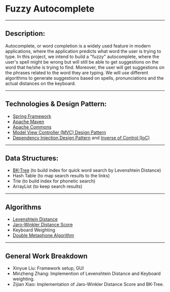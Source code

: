 # Fuzzy Autocomplete
___
## Description: 
Autocomplete, or word completion is a widely used feature in modern applications, where the application predicts what word the user is trying to type. In this project,
we intend to build a "fuzzy" autocomplete, where the user's spell might be wrong but will still be able to get suggestions on the word that he/she is trying to find.
Moreover, the user will get suggestions on the phrases related to the word they are typing. We will use different algorithms to generate suggestions based on spells, 
pronunciations and the actual distances on the keyboard.
___
## Technologies & Design Pattern:
- [Spring Framework](https://spring.io)
- [Apache Maven](https://maven.apache.org)
- [Apache Commons](https://commons.apache.org)
- [Model View Controller (MVC) Design Pattern](https://en.wikipedia.org/wiki/Model%E2%80%93view%E2%80%93controller)
- [Dependency Injection Design Pattern](https://en.wikipedia.org/wiki/Dependency_injection) and [Inverse of Control (IoC)](https://en.wikipedia.org/wiki/Inversion_of_control)
___
## Data Structures:
- [BK-Tree](https://en.wikipedia.org/wiki/BK-tree) (to build index for quick word search by Levenshtein Distance)
- Hash Table (to map search results to the links)
- Trie (to build index for phonetic search)
- ArrayList (to keep search results)
___
## Algorithms
- [Levenshtein Distance](https://en.wikipedia.org/wiki/Levenshtein_distance)
- [Jaro-Winkler Distance Score](https://en.wikipedia.org/wiki/Jaro%E2%80%93Winkler_distance)
- Keyboard Weighting
- [Double Metaphone Algorithm](https://en.wikipedia.org/wiki/Metaphone#Double_Metaphone)
___
## General Work Breakdown
- Xinyue Liu: Framework setup, GUI
- Minzheng Zhang: Implemention of Levenshtein Distance and Keyboard weighting.
- Zijian Xiao: Implementation of Jaro-Winkler Distance Score and BK-Tree.
